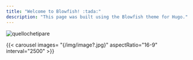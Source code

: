 ```yaml
---
title: "Welcome to Blowfish! :tada:"
description: "This page was built using the Blowfish theme for Hugo."
---
```


![quellochetipare](/img/spacer.png)

{{< carousel images= "{/img/image?.jpg}" aspectRatio="16-9" interval="2500"  >}}

